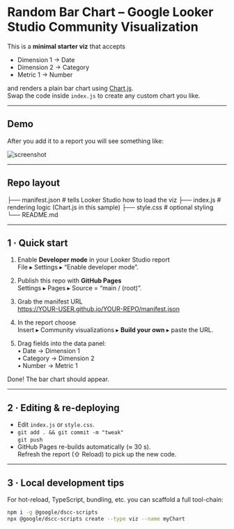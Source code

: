 # Random Bar Chart – Google Looker Studio Community Visualization

This is a **minimal starter viz** that accepts

* Dimension 1 → Date  
* Dimension 2 → Category  
* Metric 1 → Number  

and renders a plain bar chart using [Chart.js](https://www.chartjs.org/).  
Swap the code inside `index.js` to create any custom chart you like.

---

## Demo

After you add it to a report you will see something like:

![screenshot]()

---

## Repo layout
├── manifest.json   # tells Looker Studio how to load the viz
├── index.js        # rendering logic (Chart.js in this sample)
├── style.css       # optional styling
└── README.md

---

## 1 · Quick start

1. Enable **Developer mode** in your Looker Studio report  
   File ▸ Settings ▸ “Enable developer mode”.

2. Publish this repo with **GitHub Pages**  
   Settings ▸ Pages ▸ Source = “main / (root)”.

3. Grab the manifest URL  
https://YOUR-USER.github.io/YOUR-REPO/manifest.json
4. In the report choose  
Insert ▸ Community visualizations ▸ **Build your own** ▸ paste the URL.

5. Drag fields into the data panel:  
• Date → Dimension 1  
• Category → Dimension 2  
• Number → Metric 1

Done! The bar chart should appear.

---

## 2 · Editing & re-deploying

* Edit `index.js` or `style.css`.
* `git add . && git commit -m "tweak"`  
`git push`
* GitHub Pages re-builds automatically (≈ 30 s).  
Refresh the report (⇧ Reload) to pick up the new code.

---

## 3 · Local development tips

For hot-reload, TypeScript, bundling, etc. you can scaffold a full tool-chain:

```bash
npm i -g @google/dscc-scripts
npx @google/dscc-scripts create --type viz --name myChart
